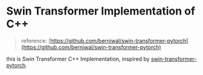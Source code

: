 # Swin Transformer Implementation of C++

> reference: [https://github.com/berniwal/swin-transformer-pytorch](https://github.com/berniwal/swin-transformer-pytorch)

this is Swin Transformer C++ Implementation, inspired
by [swin-transformer-pytorch](https://github.com/berniwal/swin-transformer-pytorch).
